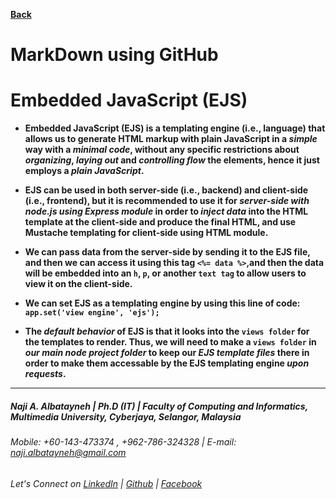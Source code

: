 [**Back**](https://naji-albatayneh.github.io/reading-notes)

# MarkDown using GitHub

# Embedded JavaScript (EJS)

- **Embedded JavaScript (EJS) is a templating engine (i.e., language) that allows us to generate HTML markup with plain JavaScript in a _simple_ way with a _minimal code_, without any specific restrictions about _organizing_, _laying out_ and _controlling flow_ the elements, hence it just employs a _plain JavaScript_.**

- **EJS can be used in both server-side (i.e., backend) and client-side (i.e., frontend), but it is recommended to use it for _server-side with node.js using Express module_ in order to _inject data_ into the HTML template at the client-side and produce the final HTML, and use Mustache templating for client-side using HTML module.**

- **We can pass data from the server-side by sending it to the EJS file, and then we can access it using this tag `<%= data %>`,and then the data will be embedded into an `h`, `p`, or another `text tag` to allow users to view it on the client-side.**

- **We can set EJS as a templating engine by using this line of code:**
**`app.set('view engine', 'ejs');`**

- **The _default behavior_ of EJS is that it looks into the `views folder` for the templates to render. Thus, we will need to make a `views folder` in _our main node project folder_ to keep our _EJS template files_ there in order to make them accessable by the EJS templating engine _upon requests_.**


________________________________________________________
##### Naji A. Albatayneh | Ph.D (IT) | Faculty of Computing and Informatics, Multimedia University, Cyberjaya, Selangor, Malaysia

###### Mobile: +60-143-473374 , +962-786-324328 | E-mail: naji.albatayneh@gmail.com

###### Let's Connect on [LinkedIn](https://www.linkedin.com/in/naji-a-albatayneh/) | [Github](https://github.com/naji-albatayneh) | [Facebook](https://web.facebook.com/naji.albatayneh/)
